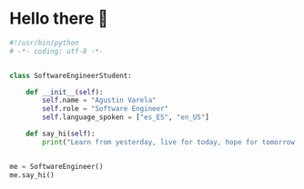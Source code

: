 # Hello there 👋

```python
#!/usr/bin/python
# -*- coding: utf-8 -*-


class SoftwareEngineerStudent:

    def __init__(self):
        self.name = "Agustin Varela"
        self.role = "Software Engineer"
        self.language_spoken = ["es_ES", "en_US"]

    def say_hi(self):
        print("Learn from yesterday, live for today, hope for tomorrow.")


me = SoftwareEngineer()
me.say_hi()
```


<!-- ## 👨‍💻 This week, I spent my time on: study
